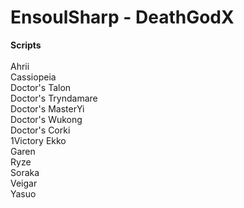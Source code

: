 # EnsoulSharp - DeathGodX
  <b>Scripts</b><br>  
  Ahrii<br>
  Cassiopeia<br>
  Doctor's Talon<br>
  Doctor's Tryndamare<br>
  Doctor's MasterYi<br>
  Doctor's Wukong<br>
  Doctor's Corki<br>
  1Victory Ekko<br>
  Garen<br>
  Ryze<br>
  Soraka<br>
  Veigar<br>
  Yasuo<br>
  

